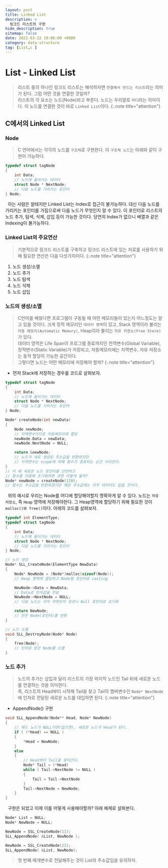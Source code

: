 ```yaml
---
layout: post
title: Linked List
description: >
  링크드 리스트의 구현
hide_description: true
sitemap: false
date: 2021-03-22 19:06:00 +0900
category: data-structure
tag: [List,c ]
---
```


# List - Linked List

> 리스트 중의 하나인 링크드 리스트는 해석하자면 `연결해서 만드는 리스트`라는 의미가 된다. 그럼 어떤 것을 연결한 것일까?  
> 리스트의 각 요소는 노드(Node)라고 부른다. 노드는 우리말로 `마디`라는 의미이다. 이 노드를 연결한 것이 바로 `Linked List`이다.
{:.note title="attention"}

## C에서의 Linked List

### Node

> C 언어에서는 각각의 노드를 `구조체`로 구현한다. 이 `구조체 노드`는 아래와 같이 구현이 가능하다.

```c
typedef struct tagNode
{
    int Data;
    // 노드에 들어가는 데이터
    struct Node * NextNode;
    // 다음 노드를 가리키는 포인터
} Node;
```

&nbsp;&nbsp;아는 사람은 알테지만 Linked List는 Index로 접근이 불가능하다. 대신 다음 노드를 가리키는 포인터를 가짐으로써 다음 노드가 무엇인지 알 수 있다.
이 포인터로 리스트의 노드 추가, 탐색, 삭제, 삽입 등이 가능한 것이다. 당연히 Index가 없으니 배열과 같은 Indexing이 불가능하다.

### Linked List의 주요연산

> 기본적으로 링크드 리스트를 구축하고 링크드 리스트에 있는 자료를 사용하기 위해 필요한 연산은 다음 다섯가지이다.
{:.note title="attention"}

1. 노드 생성/소멸
2. 노드 추가
3. 노드 탐색
4. 노드 삭제
5. 노드 삽입

### 노드의 생성/소멸

> C언어를 배웠다면 프로그램이 구동될 때 어떤 메모리들이 있는지 어느정도는 알고 있을 것이다. 크게 정적 메모리인 `데이터 영역`이 있고, Stack 영역이라 불리는 `자동 메모리(Automatic Memory)`, Heap이라 불리는 `자유 저장소(Free Store)`가 있다.  
> 데이터 영역은 Life Span이 프로그램 종료까지인 전역변수(Global Variable), 정적변수(Static Variable)가 저장되고, 자동메모리에는 지역변수, 자유 저장소는 동적 할당이 가능한 공간이다.  
> 그렇다면 노드는 어떤 메모리에 저장해야 할까?
{:.note title="attention"}

* 먼저 Stack에 저장하는 경우를 코드로 살펴보자.

```c
typedef struct tagNode
{
    int Data;
    // 노드에 들어가는 데이터
    struct Node * NextNode;
    // 다음 노드를 가리키는 포인터
} Node;

Node* createNode(int newData)
{
    Node newNode;
    // 지역변수이므로 자동메모리에 할당
    newNode.Data = newData;
    newNode.NextNode = NULL;

    return &newNode;
    // 노드가 새로 생성된 주소값을 반환하지만
    // 지역변수는 scope에 의해 함수가 종료되는 순간 사라진다.
}
// 이 때 새로운 노드 포인터를 선언하고
// 함수를 이용해 초기화하면 과연 어떻게 될까?
Node* newNode = createNode(120);
// 함수는 주소값을 반환하겠지만 해당 주소값에는 아무 데이터도 없을 것이다.
```

&nbsp;&nbsp;위의 예시로 우리는 Node를 어디에 할당해야할지 명확하게 알 수 있다. 노드는 `자유 저장소`, 즉 `Heap` 영역에 저장해야한다.
그 Heap영역에 할당하기 위해 필요한 것이 `malloc()와 free()`이다. 아래의 코드를 살펴보자.

```c
typedef int ElementType;
typedef struct tagNode
{
    int Data;
    // 노드에 들어가는 데이터
    struct Node * NextNode;
    // 다음 노드를 가리키는 포인터
} Node;

// 노드 생성
Node* SLL_CreateNode(ElementType NewData)
{
    Node* NewNode = (Node*)malloc(sizeof(Node));
    // Heap 영역에 할당하고 Node형 포인터로 casting

    NewNode->Data = NewData;
    // Data로 인자값을 전달
    NewNode->NextNode = NULL;
    // 다음 노드는 아직 무엇인지 모르니 Null 포인터로 초기화

    return NewNode;
    // 만든 Node(포인터)를 반환
}

// 노드 소멸
void SLL_DestroyNode(Node* Node)
{
    free(Node);
    // 인자로 받은 Node를 소멸
}
```

### 노드 추가

> 노드의 추가는 삽입과 달리 리스트의 가장 마지막 노드인 Tail 뒤에 새로운 노드를 연결하는 것을 의미한다.  
> 즉, 리스트의 Head부터 시작해 Tail을 찾고 Tail의 멤버변수인 `Node* NextNode`에 인자로 전달된 새로운 노드를 대입하면 된다.
{:.note title="attention"}

* AppendNode() 구현

```c
void SLL_AppendNode(Node** Head, Node* NewNode)
{
    // 헤드 노드가 NULL이면(없으면), 새로운 노드가 Head가 된다.
    if ( (*Head) == NULL )
    {
        *Head = NewNode;
    }
    else
    {
        // Head부터 Tail을 찾아간다.
        Node* Tail = (*Head)
        while ( Tail->NextNode != NULL )
        {
            Tail = Tail->NextNode
        }
        Tail->NextNode = NewNode;
    }
}
```

&nbsp;&nbsp;구현은 되었고 이제 이를 어떻게 사용해야할까? 아래 예제로 살펴본다.

```c
Node* List = NULL;
Node* NewNode = NULL;

NewNode = SSL_CreateNode(11);
SLL_AppendNode( &List, NewNode );

NewNode = SSL_CreateNode(22);
SLL_AppendNode( &List, NewNode);
```

> 첫 번째 매개변수로 전달해주는 것이 List의 주소값임을 유의하자.